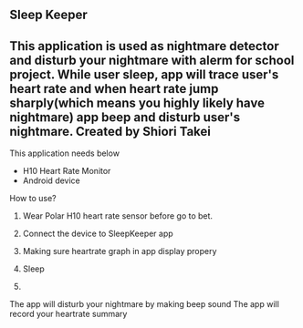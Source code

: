 Sleep Keeper <Nightmare baster app>
-------------------------------------
This application is used as nightmare detector and disturb your nightmare with alerm for school project.
While user sleep, app will trace user's heart rate and when heart rate jump sharply(which means you highly likely have nightmare)
app beep and disturb user's nightmare.
Created by Shiori Takei
-------------------------------------
This application needs below

- H10 Heart Rate Monitor<Any Polar product will do>
- Android device

How to use?

1. Wear Polar H10 heart rate sensor before go to bet.
2. Connect the device to SleepKeeper app
3. Making sure heartrate graph in app display propery
4. Sleep 
  
5.  
<Case A: If you have nightmare>
The app will disturb your nightmare by making beep sound
  
<Case B: If you have nightmare>
The app will record your heartrate summary
